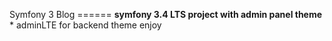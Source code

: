 Symfony 3 Blog ====== **symfony 3.4 LTS project with admin panel theme** * adminLTE for backend theme enjoy


